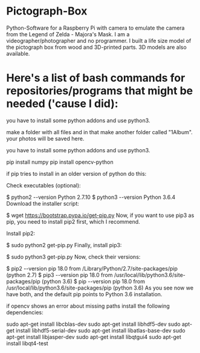 # Pictograph-Box
Python-Software for a Raspberry Pi with camera to emulate the camera from the Legend of Zelda - Majora's Mask.
I am a videographer/photographer and no programmer.
I built a life size model of the pictograph box from wood and 3D-printed parts.
3D models are also available.

# Here's a list of bash commands for repositories/programs that might be needed ('cause I did):
you have to install some python addons and use python3.

make a folder with all files and in that make another folder called "1Album". your photos will be saved here.

you have to install some python addons and use python3.

pip install numpy
pip install opencv-python

if pip tries to install in an older version of python do this:

Check executables (optional):

$ python2 --version
Python 2.7.10
$ python3 --version
Python 3.6.4
Download the installer script:

$ wget https://bootstrap.pypa.io/get-pip.py
Now, if you want to use pip3 as pip, you need to install pip2 first, which I recommend.

Install pip2:

$ sudo python2 get-pip.py
Finally, install pip3:

$ sudo python3 get-pip.py
Now, check their versions:

$ pip2 --version
pip 18.0 from /Library/Python/2.7/site-packages/pip (python 2.7)
$ pip3 --version
pip 18.0 from /usr/local/lib/python3.6/site-packages/pip (python 3.6)
$ pip --version
pip 18.0 from /usr/local/lib/python3.6/site-packages/pip (python 3.6)
As you see now we have both, and the default pip points to Python 3.6 installation.

if opencv shows an error about missing paths install the following dependencies:

sudo apt-get install libcblas-dev
sudo apt-get install libhdf5-dev
sudo apt-get install libhdf5-serial-dev
sudo apt-get install libatlas-base-dev
sudo apt-get install libjasper-dev 
sudo apt-get install libqtgui4 
sudo apt-get install libqt4-test
